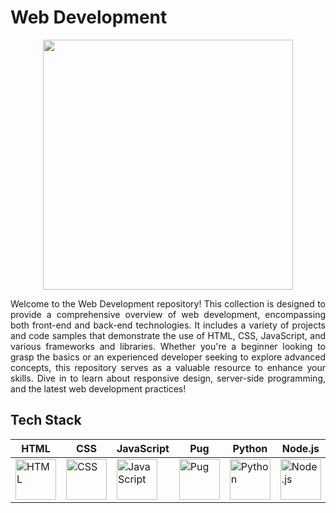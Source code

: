 # Web Development
<div align="center">
  <img src="https://cdn.pixabay.com/photo/2017/01/29/13/20/laptop-2017978_960_720.png" width="400" height="auto">
</div>
<p align="justify">Welcome to the Web Development repository! This collection is designed to provide a comprehensive overview of web development, encompassing both front-end and back-end technologies. It includes a variety of projects and code samples that demonstrate the use of HTML, CSS, JavaScript, and various frameworks and libraries. Whether you're a beginner looking to grasp the basics or an experienced developer seeking to explore advanced concepts, this repository serves as a valuable resource to enhance your skills. Dive in to learn about responsive design, server-side programming, and the latest web development practices!</p>
<h2 align="left">Tech Stack</h2>

| HTML  | CSS  | JavaScript  | Pug | Python  | Node.js  | Flask  |
|-------|------|-------------|-----|---------|----------|--------|
| <img src="https://cdn.worldvectorlogo.com/logos/html-1.svg" alt="HTML" width="65"/> | <img src="https://cdn.worldvectorlogo.com/logos/css-3.svg" alt="CSS" width="65"/> | <img src="https://cdn.worldvectorlogo.com/logos/logo-javascript.svg" alt="JavaScript" width="65"/> | <img src="https://cdn.worldvectorlogo.com/logos/pug.svg" alt="Pug" width="65"/> | <img src="https://cdn.worldvectorlogo.com/logos/python-5.svg" alt="Python" width="65"/> | <img src="https://cdn.worldvectorlogo.com/logos/nodejs-icon.svg" alt="Node.js" width="65"/> | <img src="https://cdn.worldvectorlogo.com/logos/flask.svg" alt="Flask" width="65"/> |
